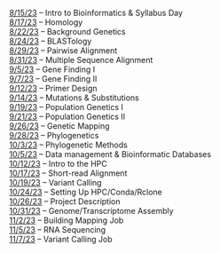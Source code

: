 [8/15/23](https://zoom.us/rec/share/Yyvyi5ISz21WmBYVKL8NapzhNJteDX9e1fyyGJv5-0_otApx-JdBvZ5MujUEFQzr.C9NRMQcj1Hg71PYN) – Intro to Bioinformatics & Syllabus Day\
[8/17/23](https://zoom.us/rec/share/yMyZdW9PL79TQQmZ1l7AWdjl2i0gQm9l84NHQ6CkXh_Nk4j31vE34g2BHtVyd_2U.OBBsFk8wCRnhllYB) – Homology\
[8/22/23](https://zoom.us/rec/share/yZtM0Ykqua8bDLbtdxrFWMQWcXPH24L9lFoHwVVptRPvO9ybmFPAx0gZbDm3UzX4.V13hxFr-jgjcArUP) – Background Genetics\
[8/24/23](https://zoom.us/rec/share/ncnpUyh76Ayd9J6OtMs3IpPGexA4BmPCz8BoSTzBaMViie7I5CoLEhFq6dA1VCe_.EYVbNdT783TQNq-L) – BLASTology\
[8/29/23](https://zoom.us/rec/share/mFEfPMdX5g00Mw06JPpXe3j4vrxxS0lnGAtJXbHQCs__Csz2Yd5yQsGeEMY6sVbp.MWHE-royTwSEtrgZ) – Pairwise Alignment\
[8/31/23](https://zoom.us/rec/share/lbVxffU_IG8_5ovbxgWZ7snV32v6N2nBurbsuUI3HMKfe1L1O3ryDBetxTFoLHzy.-w7Dje98OufyuYV0) – Multiple Sequence Alignment\
[9/5/23](https://zoom.us/rec/share/tssEvHnDwFM5tBTvodIogIYmCdBmoyTAmsfqd06PW9-H_JzZDr2uEKMBTh8E5q0t.832KjBGCAwzjf_rA) – Gene Finding I\
[9/7/23](https://zoom.us/rec/share/i373l1nqNsyS0nTk-wLFR7h4WPjkcQKq78ucZIpFbZoHKTAO7yLyDkoEd0TCUDq1.6jEqoIKjplFRjbF4) – Gene Finding II\
[9/12/23](https://nmt-edu.zoom.us/rec/share/c4uaqCwXAlO7itTznvvRGGn_xgdWmy_HRa25FXUzmKjXSk7DbCI71DmdHbttcUN6.rqM-zPe6R-_FeVqq) – Primer Design\
[9/14/23](https://nmt-edu.zoom.us/rec/share/AUV3JctlcvSAI-mNA43IycjTVcmbZ_7WkfPAFAO29fqV01NLymu1LG9CaMKSzjmZ.oiwVpl4DbbxvO1lI) – Mutations & Substitutions\
[9/19/23](https://nmt-edu.zoom.us/rec/share/N305j-W7ksKl5mPYj0Q1qPLkKTQniSDkcp6MrUm3--H1ptPHqQdwqkjTFh_Q4dpq.E3BptLzHFU6SS3Jz) – Population Genetics I\
[9/21/23](https://nmt-edu.zoom.us/rec/share/9RLibLyrjXCU4ogRxJNEp_3PDXt6KbnvAHGd-CYbnTkervqICrnqz1rDC7Vs446G.pbnNMpnma_XcqUp6) – Population Genetics II\
[9/26/23](https://nmt-edu.zoom.us/rec/share/CPF6yBky8HtbV4qoj4mE4PLXjPQ6s9OSIIHQYARQdW0mZSNrJoXo2fkOPucPhnGZ.a-qv2K-oKP6vIeQi) – Genetic Mapping\
[9/28/23](https://nmt-edu.zoom.us/rec/share/0aZg-4k-jVcyfx8A1DPibQk0qCyFYemdIUAC-cXj0_5hzhI8aZU4dcbk5BesNInM.gDsHwZbV8DYi6dxd) – Phylogenetics\
[10/3/23](https://nmt-edu.zoom.us/rec/share/nD1oi3f14XkYL8EhaIEB9z5T7IjCukv99Fei4Tr3suAQ-hjxu1XVR5gt7hmf51dD.GvSe_JU9bof7ZF8F) – Phylogenetic Methods\
[10/5/23](https://nmt-edu.zoom.us/rec/share/Ky7XtpuFT-h1CjLJgfKBYz_2-xabG-c8cFy-DEg3wlbvJdsp2VJIlDbl2qojAuPO.ucZM2F2oeqou64lx) – Data management & Bioinformatic Databases\
[10/12/23](https://nmt-edu.zoom.us/rec/share/5LHgMuZNCzCWaozqra7ph-S_5x0PZA9fHr4a61jC7e3bQNpfWNjqLqIkMWBz_IF9.cUyIwKpjKssED6Dz) – Intro to the HPC\
[10/17/23](https://nmt-edu.zoom.us/rec/share/C18DZ10QRkuMPTvErlFSnmY8Mvs3HYivHy1Pu8BYFLQX__dT749i0bwudyHJoL2t.8DHyuvqonChrYvki) – Short-read Alignment\
[10/19/23](https://nmt-edu.zoom.us/rec/share/gJjwVRB3kGLN0fdQx7fzShKQbV30S-XBDtM2flB9Yducelc-Zqsgya5ZJMqnxdPt.eOkTFJ_khyCroRJI) – Variant Calling\
[10/24/23](https://nmt-edu.zoom.us/rec/share/zL0UoJnwXRrFR4gElb3s3cSKoTym1-BIq9KvSVNIe3HyOxHXW36gyR7zx3UlWnef.GFgb62AvG62oAsZy) – Setting Up HPC/Conda/Rclone\
[10/26/23](https://nmt-edu.zoom.us/rec/share/Q91KqWDBCYpf_lExxkKpM7uK1beGCu-VLxv5ssiBexV09MrSMq3ZcoCqIrG76GNu.WRqneDNRb7o4I4n) – Project Description\
[10/31/23](https://nmt-edu.zoom.us/rec/share/K16AaLRLCtgYoLHk2w8lHpAh7GeG6OkqipZH6K_eoJa3rHjXJXXyRpBNzZI2TQto.iEaN61-DRNRitWvU) – Genome/Transcriptome Assembly\
[11/2/23](https://nmt-edu.zoom.us/rec/share/6coQlTB2WIpzfplPvLPS-k7k-jXJ2SYH2GNU8J2ToUnkyVI8a-XAlcG17Onzk_M7.JRYhelzhvu9HiNqu) – Building Mapping Job\
[11/5/23]() – RNA Sequencing\
[11/7/23]() – Variant Calling Job
